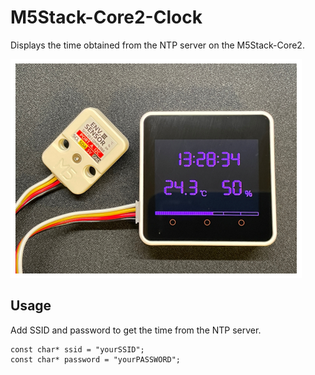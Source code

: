# M5Stack-Core2-Clock

Displays the time obtained from the NTP server on the M5Stack-Core2.

<img src="./image/image.png"/>

## Usage

Add SSID and password to get the time from the NTP server.

```
const char* ssid = "yourSSID";
const char* password = "yourPASSWORD";
```
